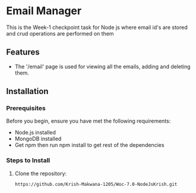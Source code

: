 # Email Manager

This is the Week-1 checkpoint task for Node js where email id's are stored and crud operations are performed on them

## Features

- The '/email' page is used for viewing all the emails, adding and deleting them.


## Installation

### Prerequisites

Before you begin, ensure you have met the following requirements:

- Node.js installed
- MongoDB installed
- Get npm then run npm install to get rest of the dependencies

### Steps to Install

1. Clone the repository:
   ```bash
   https://github.com/Krish-Makwana-1205/Woc-7.0-NodeJsKrish.git
